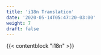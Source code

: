 ```yaml
---
title: 'i18n Translation'
date: '2020-05-14T05:47:20-03:00'
weight: 7
draft: false
---
```


{{< contentblock "i18n" >}}
